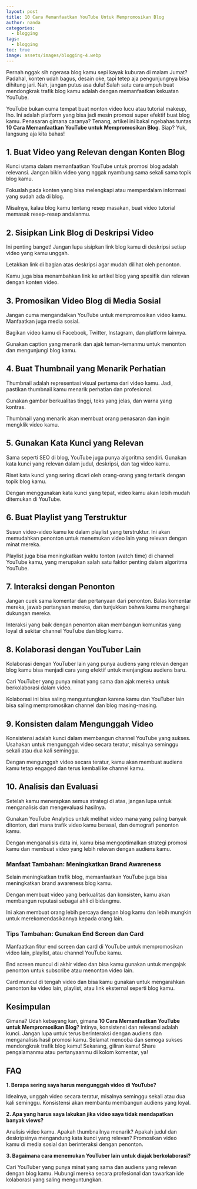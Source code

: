```yaml
---
layout: post
title: 10 Cara Memanfaatkan YouTube Untuk Mempromosikan Blog
author: nanda
categories:
  - blogging
tags:
  - blogging
toc: true
image: assets/images/blogging-4.webp
---
```



Pernah nggak sih ngerasa blog kamu sepi kayak kuburan di malam Jumat? Padahal, konten udah bagus, desain oke, tapi tetep aja pengunjungnya bisa dihitung jari. Nah, jangan putus asa dulu! Salah satu cara ampuh buat mendongkrak trafik blog kamu adalah dengan memanfaatkan kekuatan YouTube.

YouTube bukan cuma tempat buat nonton video lucu atau tutorial makeup, lho. Ini adalah platform yang bisa jadi mesin promosi super efektif buat blog kamu. Penasaran gimana caranya? Tenang, artikel ini bakal ngebahas tuntas **10 Cara Memanfaatkan YouTube untuk Mempromosikan Blog**. Siap? Yuk, langsung aja kita bahas!

## 1\. Buat Video yang Relevan dengan Konten Blog

Kunci utama dalam memanfaatkan YouTube untuk promosi blog adalah relevansi. Jangan bikin video yang nggak nyambung sama sekali sama topik blog kamu.

Fokuslah pada konten yang bisa melengkapi atau memperdalam informasi yang sudah ada di blog.

Misalnya, kalau blog kamu tentang resep masakan, buat video tutorial memasak resep-resep andalanmu.

## 2\. Sisipkan Link Blog di Deskripsi Video

Ini penting banget! Jangan lupa sisipkan link blog kamu di deskripsi setiap video yang kamu unggah.

Letakkan link di bagian atas deskripsi agar mudah dilihat oleh penonton.

Kamu juga bisa menambahkan link ke artikel blog yang spesifik dan relevan dengan konten video.

## 3\. Promosikan Video Blog di Media Sosial

Jangan cuma mengandalkan YouTube untuk mempromosikan video kamu. Manfaatkan juga media sosial.

Bagikan video kamu di Facebook, Twitter, Instagram, dan platform lainnya.

Gunakan caption yang menarik dan ajak teman-temanmu untuk menonton dan mengunjungi blog kamu.

## 4\. Buat Thumbnail yang Menarik Perhatian

Thumbnail adalah representasi visual pertama dari video kamu. Jadi, pastikan thumbnail kamu menarik perhatian dan profesional.

Gunakan gambar berkualitas tinggi, teks yang jelas, dan warna yang kontras.

Thumbnail yang menarik akan membuat orang penasaran dan ingin mengklik video kamu.

## 5\. Gunakan Kata Kunci yang Relevan

Sama seperti SEO di blog, YouTube juga punya algoritma sendiri. Gunakan kata kunci yang relevan dalam judul, deskripsi, dan tag video kamu.

Riset kata kunci yang sering dicari oleh orang-orang yang tertarik dengan topik blog kamu.

Dengan menggunakan kata kunci yang tepat, video kamu akan lebih mudah ditemukan di YouTube.

## 6\. Buat Playlist yang Terstruktur

Susun video-video kamu ke dalam playlist yang terstruktur. Ini akan memudahkan penonton untuk menemukan video lain yang relevan dengan minat mereka.

Playlist juga bisa meningkatkan waktu tonton (watch time) di channel YouTube kamu, yang merupakan salah satu faktor penting dalam algoritma YouTube.

## 7\. Interaksi dengan Penonton

Jangan cuek sama komentar dan pertanyaan dari penonton. Balas komentar mereka, jawab pertanyaan mereka, dan tunjukkan bahwa kamu menghargai dukungan mereka.

Interaksi yang baik dengan penonton akan membangun komunitas yang loyal di sekitar channel YouTube dan blog kamu.

## 8\. Kolaborasi dengan YouTuber Lain

Kolaborasi dengan YouTuber lain yang punya audiens yang relevan dengan blog kamu bisa menjadi cara yang efektif untuk menjangkau audiens baru.

Cari YouTuber yang punya minat yang sama dan ajak mereka untuk berkolaborasi dalam video.

Kolaborasi ini bisa saling menguntungkan karena kamu dan YouTuber lain bisa saling mempromosikan channel dan blog masing-masing.

## 9\. Konsisten dalam Mengunggah Video

Konsistensi adalah kunci dalam membangun channel YouTube yang sukses. Usahakan untuk mengunggah video secara teratur, misalnya seminggu sekali atau dua kali seminggu.

Dengan mengunggah video secara teratur, kamu akan membuat audiens kamu tetap engaged dan terus kembali ke channel kamu.

## 10\. Analisis dan Evaluasi

Setelah kamu menerapkan semua strategi di atas, jangan lupa untuk menganalisis dan mengevaluasi hasilnya.

Gunakan YouTube Analytics untuk melihat video mana yang paling banyak ditonton, dari mana trafik video kamu berasal, dan demografi penonton kamu.

Dengan menganalisis data ini, kamu bisa mengoptimalkan strategi promosi kamu dan membuat video yang lebih relevan dengan audiens kamu.

### Manfaat Tambahan: Meningkatkan Brand Awareness

Selain meningkatkan trafik blog, memanfaatkan YouTube juga bisa meningkatkan brand awareness blog kamu.

Dengan membuat video yang berkualitas dan konsisten, kamu akan membangun reputasi sebagai ahli di bidangmu.

Ini akan membuat orang lebih percaya dengan blog kamu dan lebih mungkin untuk merekomendasikannya kepada orang lain.

### Tips Tambahan: Gunakan End Screen dan Card

Manfaatkan fitur end screen dan card di YouTube untuk mempromosikan video lain, playlist, atau channel YouTube kamu.

End screen muncul di akhir video dan bisa kamu gunakan untuk mengajak penonton untuk subscribe atau menonton video lain.

Card muncul di tengah video dan bisa kamu gunakan untuk mengarahkan penonton ke video lain, playlist, atau link eksternal seperti blog kamu.

## Kesimpulan

Gimana? Udah kebayang kan, gimana **10 Cara Memanfaatkan YouTube untuk Mempromosikan Blog**? Intinya, konsistensi dan relevansi adalah kunci. Jangan lupa untuk terus berinteraksi dengan audiens dan menganalisis hasil promosi kamu. Selamat mencoba dan semoga sukses mendongkrak trafik blog kamu! Sekarang, giliran kamu! Share pengalamanmu atau pertanyaanmu di kolom komentar, ya!

## FAQ

**1\. Berapa sering saya harus mengunggah video di YouTube?**

Idealnya, unggah video secara teratur, misalnya seminggu sekali atau dua kali seminggu. Konsistensi akan membantu membangun audiens yang loyal.

**2\. Apa yang harus saya lakukan jika video saya tidak mendapatkan banyak views?**

Analisis video kamu. Apakah thumbnailnya menarik? Apakah judul dan deskripsinya mengandung kata kunci yang relevan? Promosikan video kamu di media sosial dan berinteraksi dengan penonton.

**3\. Bagaimana cara menemukan YouTuber lain untuk diajak berkolaborasi?**

Cari YouTuber yang punya minat yang sama dan audiens yang relevan dengan blog kamu. Hubungi mereka secara profesional dan tawarkan ide kolaborasi yang saling menguntungkan.
